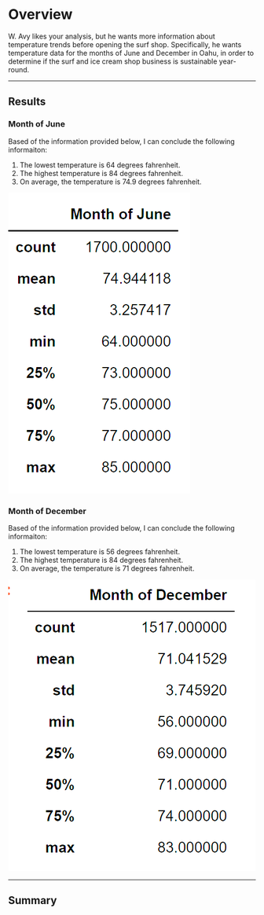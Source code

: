 # Overview #
W. Avy likes your analysis, but he wants more information about temperature trends before opening the surf shop. Specifically, he wants temperature data for the months of June and December in Oahu, in order to determine if the surf and ice cream shop business is sustainable year-round.

------------------------------------------------------------------------------------------------------------------------------------------------------------------------

## Results ##
### Month of June ###
Based of the information provided below, I can conclude the following informaiton:

1. The lowest temperature is 64 degrees fahrenheit.
2. The highest temperature is 84 degrees fahrenheit.
3. On average, the temperature is 74.9 degrees fahrenheit.

![Surfs_Up](https://github.com/Aszeal/Surfs_Up/blob/main/Month%20of%20June.png)


### Month of December ###
Based of the information provided below, I can conclude the following informaiton:
1. The lowest temperature is 56 degrees fahrenheit.
2. The highest temperature is 84 degrees fahrenheit.
3. On average, the temperature is 71 degrees fahrenheit. 



![Surfs_Up](https://github.com/Aszeal/Surfs_Up/blob/main/Month%20of%20December.png)



------------------------------------------------------------------------------------------------------------------------------------------------------------------------

## Summary ## 
